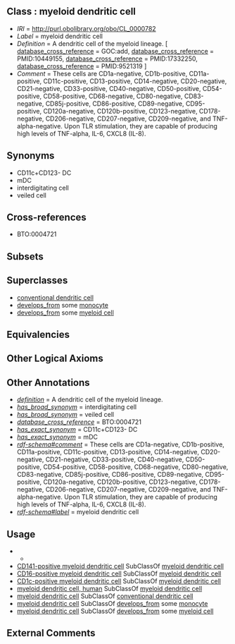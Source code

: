 
## Class : myeloid dendritic cell

 * *IRI* = http://purl.obolibrary.org/obo/CL_0000782
 * *Label* = myeloid dendritic cell
 * *Definition* = A dendritic cell of the myeloid lineage. [ [database_cross_reference](../../ef/oboInOwl#hasDbXref.md) = GOC:add, [database_cross_reference](../../ef/oboInOwl#hasDbXref.md) = PMID:10449155, [database_cross_reference](../../ef/oboInOwl#hasDbXref.md) = PMID:17332250, [database_cross_reference](../../ef/oboInOwl#hasDbXref.md) = PMID:9521319 ]
 * *Comment* = These cells are CD1a-negative, CD1b-positive, CD11a-positive, CD11c-positive, CD13-positive, CD14-negative, CD20-negative, CD21-negative, CD33-positive, CD40-negative, CD50-positive, CD54-positive, CD58-positive, CD68-negative, CD80-negative, CD83-negative, CD85j-positive, CD86-positive, CD89-negative, CD95-positive, CD120a-negative, CD120b-positive, CD123-negative, CD178-negative, CD206-negative, CD207-negative, CD209-negative, and TNF-alpha-negative. Upon TLR stimulation, they are capable of producing high levels of TNF-alpha, IL-6, CXCL8 (IL-8).

## Synonyms

 * CD11c+CD123- DC
 * mDC
 * interdigitating cell
 * veiled cell

## Cross-references

 * BTO:0004721

## Subsets


## Superclasses

 * [conventional dendritic cell](../../CL/90/CL_0000990.md)
 * [develops_from](../../RO/02/RO_0002202.md) some [monocyte](../../CL/76/CL_0000576.md)
 * [develops_from](../../RO/02/RO_0002202.md) some [myeloid cell](../../CL/63/CL_0000763.md)

## Equivalencies


## Other Logical Axioms


## Other Annotations

 * *[definition](../../IAO/15/IAO_0000115.md)* = A dendritic cell of the myeloid lineage.
 * *[has_broad_synonym](../../ym/oboInOwl#hasBroadSynonym.md)* = interdigitating cell
 * *[has_broad_synonym](../../ym/oboInOwl#hasBroadSynonym.md)* = veiled cell
 * *[database_cross_reference](../../ef/oboInOwl#hasDbXref.md)* = BTO:0004721
 * *[has_exact_synonym](../../ym/oboInOwl#hasExactSynonym.md)* = CD11c+CD123- DC
 * *[has_exact_synonym](../../ym/oboInOwl#hasExactSynonym.md)* = mDC
 * *[rdf-schema#comment](../../nt/rdf-schema#comment.md)* = These cells are CD1a-negative, CD1b-positive, CD11a-positive, CD11c-positive, CD13-positive, CD14-negative, CD20-negative, CD21-negative, CD33-positive, CD40-negative, CD50-positive, CD54-positive, CD58-positive, CD68-negative, CD80-negative, CD83-negative, CD85j-positive, CD86-positive, CD89-negative, CD95-positive, CD120a-negative, CD120b-positive, CD123-negative, CD178-negative, CD206-negative, CD207-negative, CD209-negative, and TNF-alpha-negative. Upon TLR stimulation, they are capable of producing high levels of TNF-alpha, IL-6, CXCL8 (IL-8).
 * *[rdf-schema#label](../../el/rdf-schema#label.md)* = myeloid dendritic cell

## Usage

 * -
 * [CD141-positive myeloid dendritic cell](../../CL/94/CL_0002394.md) SubClassOf [myeloid dendritic cell](../../CL/82/CL_0000782.md)
 * [CD16-positive myeloid dendritic cell](../../CL/32/CL_0002532.md) SubClassOf [myeloid dendritic cell](../../CL/82/CL_0000782.md)
 * [CD1c-positive myeloid dendritic cell](../../CL/99/CL_0002399.md) SubClassOf [myeloid dendritic cell](../../CL/82/CL_0000782.md)
 * [myeloid dendritic cell, human](../../CL/57/CL_0001057.md) SubClassOf [myeloid dendritic cell](../../CL/82/CL_0000782.md)
 * [myeloid dendritic cell](../../CL/82/CL_0000782.md) SubClassOf [conventional dendritic cell](../../CL/90/CL_0000990.md)
 * [myeloid dendritic cell](../../CL/82/CL_0000782.md) SubClassOf [develops_from](../../RO/02/RO_0002202.md) some [monocyte](../../CL/76/CL_0000576.md)
 * [myeloid dendritic cell](../../CL/82/CL_0000782.md) SubClassOf [develops_from](../../RO/02/RO_0002202.md) some [myeloid cell](../../CL/63/CL_0000763.md)

## External Comments

